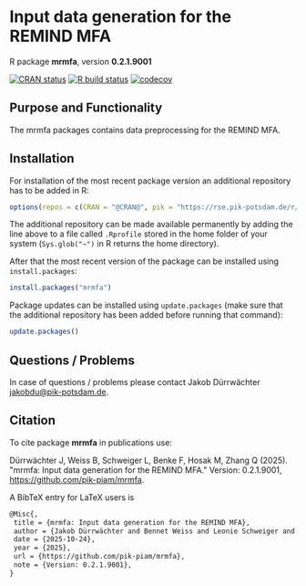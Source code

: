 # Input data generation for the REMIND MFA

R package **mrmfa**, version **0.2.1.9001**

[![CRAN status](https://www.r-pkg.org/badges/version/mrmfa)](https://cran.r-project.org/package=mrmfa) [![R build status](https://github.com/pik-piam/mrmfa/workflows/check/badge.svg)](https://github.com/pik-piam/mrmfa/actions) [![codecov](https://codecov.io/gh/pik-piam/mrmfa/branch/master/graph/badge.svg)](https://app.codecov.io/gh/pik-piam/mrmfa) 

## Purpose and Functionality

The mrmfa packages contains data preprocessing for the REMIND MFA.


## Installation

For installation of the most recent package version an additional repository has to be added in R:

```r
options(repos = c(CRAN = "@CRAN@", pik = "https://rse.pik-potsdam.de/r/packages"))
```
The additional repository can be made available permanently by adding the line above to a file called `.Rprofile` stored in the home folder of your system (`Sys.glob("~")` in R returns the home directory).

After that the most recent version of the package can be installed using `install.packages`:

```r 
install.packages("mrmfa")
```

Package updates can be installed using `update.packages` (make sure that the additional repository has been added before running that command):

```r 
update.packages()
```

## Questions / Problems

In case of questions / problems please contact Jakob Dürrwächter <jakobdu@pik-potsdam.de>.

## Citation

To cite package **mrmfa** in publications use:

Dürrwächter J, Weiss B, Schweiger L, Benke F, Hosak M, Zhang Q (2025). "mrmfa: Input data generation for the REMIND MFA." Version: 0.2.1.9001, <https://github.com/pik-piam/mrmfa>.

A BibTeX entry for LaTeX users is

 ```latex
@Misc{,
  title = {mrmfa: Input data generation for the REMIND MFA},
  author = {Jakob Dürrwächter and Bennet Weiss and Leonie Schweiger and Falk Benke and Merlin Jo Hosak and Qianzhi Zhang},
  date = {2025-10-24},
  year = {2025},
  url = {https://github.com/pik-piam/mrmfa},
  note = {Version: 0.2.1.9001},
}
```
